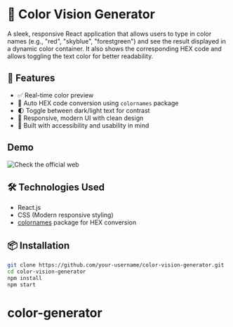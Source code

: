 # 🎨 Color Vision Generator

A sleek, responsive React application that allows users to type in color names (e.g., "red", "skyblue", "forestgreen") and see the result displayed in a dynamic color container. It also shows the corresponding HEX code and allows toggling the text color for better readability.

## 🚀 Features

- ✅ Real-time color preview
- 🌈 Auto HEX code conversion using `colornames` package
- 🌓 Toggle between dark/light text for contrast
- 💅 Responsive, modern UI with clean design
- 🎯 Built with accessibility and usability in mind

## Demo

![Check the official web](https://gene-color.netlify.app/)

## 🛠️ Technologies Used

- React.js
- CSS (Modern responsive styling)
- [colornames](https://www.npmjs.com/package/colornames) package for HEX conversion

## 📦 Installation

```bash
git clone https://github.com/your-username/color-vision-generator.git
cd color-vision-generator
npm install
npm start
```

# color-generator
